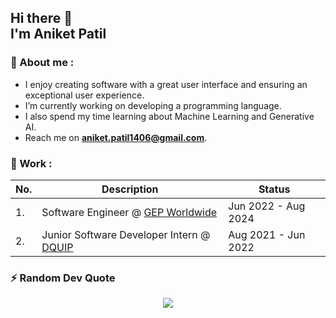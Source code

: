 <h2> Hi there 👋
<br />
I'm Aniket Patil
</h2>

<!--
**patil-aniket/patil-aniket** is a ✨ _special_ ✨ repository because its `README.md` (this file) appears on your GitHub profile.

Here are some ideas to get you started:

- 🔭 I’m currently working on ...
- 🌱 I’m currently learning ...
- 👯 I’m looking to collaborate on ...
- 🤔 I’m looking for help with ...
- 💬 Ask me about ...
- 📫 How to reach me: ...
- 😄 Pronouns: ...
- ⚡ Fun fact: ...
-->

### 💁 About me :
- I enjoy creating software with a great user interface and ensuring an exceptional user experience.
- I’m currently working on developing a programming language.
- I also spend my time learning about Machine Learning and Generative AI.
- Reach me on **aniket.patil1406@gmail.com**.

### 🔬 Work :
|No.|Description|Status|
|-|-|-|
|1.|Software Engineer @ [GEP Worldwide](https://www.gep.com/)|Jun 2022 - Aug 2024|
|2.|Junior Software Developer Intern @ [DQUIP](https://www.dquip.com/)|Aug 2021 - Jun 2022|

### ⚡ Random Dev Quote
<div align="center">
  
  ![](https://quotes-github-readme.vercel.app/api?type=horizontal&theme=dark)
  
</div>

